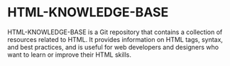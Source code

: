 # HTML-KNOWLEDGE-BASE
HTML-KNOWLEDGE-BASE is a Git repository that contains a collection of resources related to HTML. It provides information on HTML tags, syntax, and best practices, and is useful for web developers and designers who want to learn or improve their HTML skills.
